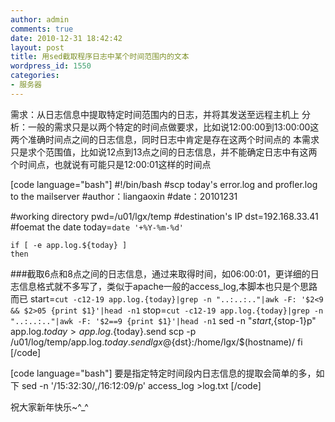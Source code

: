 ```yaml
---
author: admin
comments: true
date: 2010-12-31 18:42:42
layout: post
title: 用sed截取程序日志中某个时间范围内的文本
wordpress_id: 1550
categories:
- 服务器
---
```


需求：从日志信息中提取特定时间范围内的日志，并将其发送至远程主机上
分析：一般的需求只是以两个特定的时间点做要求，比如说12:00:00到13:00:00这两个准确时间点之间的日志信息，同时日志中肯定是存在这两个时间点的
本需求只是求个范围值，比如说12点到13点之间的日志信息，并不能确定日志中有这两个时间点，也就说有可能只是12:00:01这样的时间点

[code language="bash"] #!/bin/bash
#scp today's error.log and profler.log to the mailserver
#author：liangaoxin
#date：20101231
<!--more-->
#working directory
    pwd=/u01/lgx/temp
#destination's IP
    dst=192.168.33.41
#foemat the date
    today=`date '+%Y-%m-%d'`

    if [ -e app.log.${today} ]
    then
###截取6点和8点之间的日志信息，通过来取得时间，如06:00:01，更详细的日志信息格式就不多写了，类似于apache一般的access_log,本脚本也只是个思路而已
    start=`cut -c12-19 app.log.{today}|grep -n "..:..:.."|awk -F: '$2<9 && $2>05 {print $1}'|head -n1`
    stop=`cut -c12-19 app.log.{today}|grep -n "..:..:.."|awk -F: '$2==9 {print $1}'|head -n1`
    sed -n "${start},${stop-1}p" app.log.${today} >app.log.${today}.send
    scp -p /u01/log/temp/app.log.${today}.send lgx@${dst}:/home/lgx/$(hostname)/
    fi
[/code]

[code language="bash"]
要是指定特定时间段内日志信息的提取会简单的多，如下
    sed -n '/15:32:30/,/16:12:09/p' access_log >log.txt
[/code]

祝大家新年快乐~^_^
